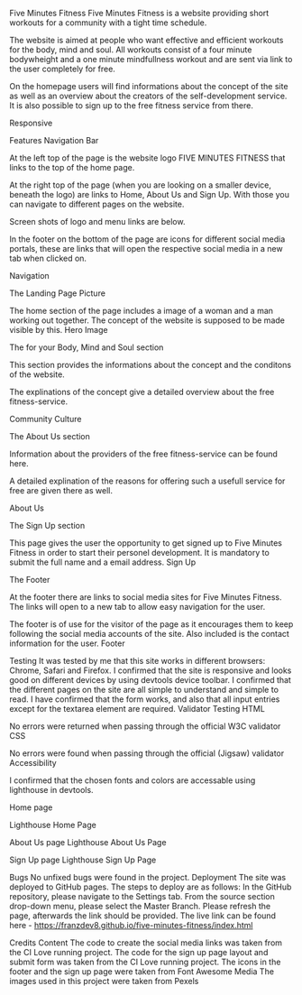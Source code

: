 Five Minutes Fitness
Five Minutes Fitness is a website providing short workouts for a community with a tight time schedule.

The website is aimed at people who want effective and efficient workouts for the body, mind and soul. All workouts consist of a four minute bodywheight and a one minute mindfullness workout and are sent via link to the user completely for free.

On the homepage users will find informations about the concept of the site as well as an overview about the creators of the self-development service. It is also possible to sign up to the free fitness service from there.

Responsive

Features
Navigation Bar

At the left top of the page is the website logo FIVE MINUTES FITNESS that links to the top of the home page.

At the right top of the page (when you are looking on a smaller device, beneath the logo) are links to Home, About Us and Sign Up. With those you can navigate to different pages on the website.

Screen shots of logo and menu links are below.

In the footer on the bottom of the page are icons for different social media portals, these are links that will open the respective social media in a new tab when clicked on.

Navigation

The Landing Page Picture

The home section of the page includes a image of a woman and a man working out together.
The concept of the website is supposed to be made visible by this.
Hero Image

The for your Body, Mind and Soul section

This section provides the informations about the concept and the conditons of the website.

The explinations of the concept give a detailed overview about the free fitness-service.

Community Culture

The About Us section

Information about the providers of the free fitness-service can be found here.

A detailed explination of the reasons for offering such a usefull service for free are given there as well.

About Us

The Sign Up section

This page gives the user the opportunity to get signed up to Five Minutes Fitness in order to start their personel development.
It is mandatory to submit the full name and a email address.
Sign Up

The Footer

At the footer there are links to social media sites for Five Minutes Fitness. The links will open to a new tab to allow easy navigation for the user.

The footer is of use for the visitor of the page as it encourages them to keep following the social media accounts of the site.
Also included is the contact information for the user.
Footer

Testing
It was tested by me that this site works in different browsers: Chrome, Safari and Firefox.
I confirmed that the site is responsive and looks good on different devices by using devtools device toolbar.
I confirmed that the different pages on the site are all simple to understand and simple to read.
I have confirmed that the form works, and also that all input entries except for the textarea element are required.
Validator Testing
HTML

No errors were returned when passing through the official W3C validator
CSS

No errors were found when passing through the official (Jigsaw) validator
Accessibility

I confirmed that the chosen fonts and colors are accessable using lighthouse in devtools.

Home page

Lighthouse Home Page

About Us page
Lighthouse About Us Page

Sign Up page
Lighthouse Sign Up Page

Bugs
No unfixed bugs were found in the project.
Deployment
The site was deployed to GitHub pages. The steps to deploy are as follows:
In the GitHub repository, please navigate to the Settings tab.
From the source section drop-down menu, please select the Master Branch.
Please refresh the page, afterwards the link should be provided.
The live link can be found here - https://franzdev8.github.io/five-minutes-fitness/index.html

Credits
Content
The code to create the social media links was taken from the CI Love running project.
The code for the sign up page layout and submit form was taken from the CI Love running project.
The icons in the footer and the sign up page were taken from Font Awesome
Media
The images used in this project were taken from Pexels
